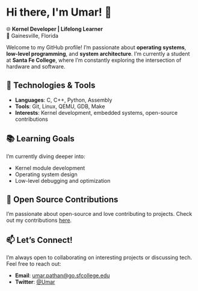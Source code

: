 # Hi there, I'm Umar! 👋  

🌐 **Kernel Developer | Lifelong Learner**  
📍 Gainesville, Florida  

Welcome to my GitHub profile! I’m passionate about **operating systems**, **low-level programming**, and **system architecture**. I’m currently a student at **Santa Fe College**, where I’m constantly exploring the intersection of hardware and software.  

## 🔧 **Technologies & Tools**  
- **Languages**: C, C++, Python, Assembly  
- **Tools**: Git, Linux, QEMU, GDB, Make  
- **Interests**: Kernel development, embedded systems, open-source contributions  

## 📚 **Learning Goals**  
I’m currently diving deeper into:  
- Kernel module development  
- Operating system design  
- Low-level debugging and optimization  

## 🌱 **Open Source Contributions**  
I’m passionate about open-source and love contributing to projects. Check out my contributions [here](https://github.com/umarsync).  

## 📫 **Let’s Connect!**  
I’m always open to collaborating on interesting projects or discussing tech. Feel free to reach out:  
- **Email**: [umar.pathan@go.sfcollege.edu](mailto:umar.pathan@go.sfcollege.edu)    
- **Twitter**: [@Umar](https://x.com/umar)
